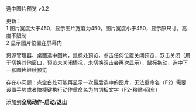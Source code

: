 选中图片预览 v0.2

更新：<br>
1 图片宽度大于450，显示图片宽度为450，图片宽度小于450，显示原尺寸，高度不限制<br>
2 显示图片位置在屏幕内

资源管理器、桌面选中图片，鼠标处预览，点击任何位置关闭预览，双击关闭（用于切换其他窗口，预览未关闭情况，未切换双击会再次显示），鼠标拖动，选中下一张图片继续预览

存在小问题：点空白处可能再显示一次最后选中的图片，无法重命名（F2）需要设置手势或者快捷键执行动作重命名为剪切板文字（F2-粘贴-回车）

添加到**全局动作-启动/退出**
